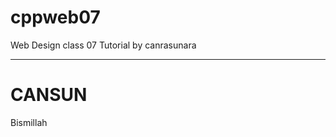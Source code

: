 # cppweb07
Web Design class 07
Tutorial by canrasunara

<html>
<head>
    <title> Website CanSun </title>
</head>
<hr/>
    <body>
    <h1> CANSUN </h1>
    <p> Bismillah </p>    
    </body>
</html>

